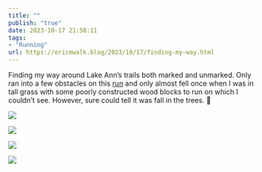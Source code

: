 ```yaml
---
title: ""
publish: "true"
date: 2023-10-17 21:58:11
tags:
- "Running"
url: https://ericmwalk.blog/2023/10/17/finding-my-way.html
---
```

Finding my way around Lake Ann’s trails both marked and unmarked. Only ran into a few obstacles on this [run](https://strava.com/activities/10055552373) and only almost fell once when I was in tall grass with some poorly constructed wood blocks to run on which I couldn’t see. However, sure could tell it was fall in the trees. 🍂

![](https://ericmwalk.blog/uploads/2023/84c8efbc-b3a6-4b7f-81ef-63a50d4a7d96.jpg)

![](https://ericmwalk.blog/uploads/2023/36f25221-6721-4151-b2ab-fcf8d56a794e.jpg)

![](https://ericmwalk.blog/uploads/2023/972120c6-0729-446e-8707-d76eb6cdc12d.jpg)

![](https://ericmwalk.blog/uploads/2023/47974da3-0129-4b8a-82b0-2e962ed608cf.jpg)